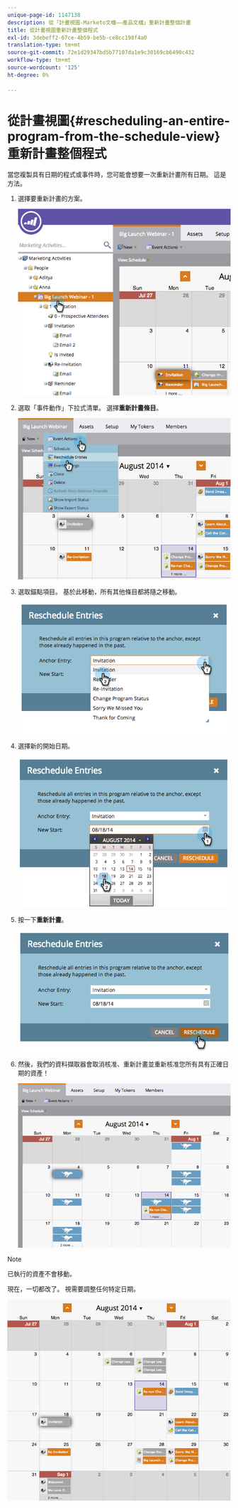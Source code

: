 ```yaml
---
unique-page-id: 1147138
description: 從「計畫視圖-Marketo文檔——產品文檔」重新計畫整個計畫
title: 從計畫視圖重新計畫整個程式
exl-id: 3debeff2-67ce-4b59-be5b-ce8cc198f4a0
translation-type: tm+mt
source-git-commit: 72e1d29347bd5b77107da1e9c30169cb6490c432
workflow-type: tm+mt
source-wordcount: '125'
ht-degree: 0%

---
```


# 從計畫視圖{#rescheduling-an-entire-program-from-the-schedule-view}重新計畫整個程式

當您複製具有日期的程式或事件時，您可能會想要一次重新計畫所有日期。 這是方法。

1. 選擇要重新計畫的方案。

   ![](assets/image2014-9-23-15-3a15-3a18.png)

1. 選取「事件動作」下拉式清單。 選擇&#x200B;**重新計畫條目**。

   ![](assets/image2014-9-23-15-3a15-3a53.png)

1. 選取錨點項目。 基於此移動，所有其他條目都將隨之移動。

   ![](assets/image2014-9-23-15-3a18-3a23.png)

1. 選擇新的開始日期。

   ![](assets/image2014-9-23-15-3a18-3a37.png)

1. 按一下&#x200B;**重新計畫**。

   ![](assets/image2014-9-23-15-3a18-3a54.png)

1. 然後，我們的資料擷取器會取消核准、重新計畫並重新核准您所有具有正確日期的資產！

   ![](assets/image2014-9-23-15-3a19-3a1.png)

>[!NOTE]
>
>已執行的資產不會移動。

現在，一切都改了。 視需要調整任何特定日期。

![](assets/image2014-9-23-15-3a19-3a58.png)
